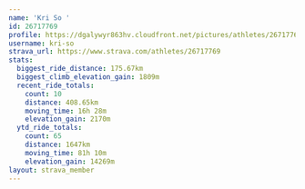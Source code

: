 ```yaml
---
name: 'Kri So '
id: 26717769
profile: https://dgalywyr863hv.cloudfront.net/pictures/athletes/26717769/7761026/14/large.jpg
username: kri-so
strava_url: https://www.strava.com/athletes/26717769
stats:
  biggest_ride_distance: 175.67km
  biggest_climb_elevation_gain: 1809m
  recent_ride_totals:
    count: 10
    distance: 408.65km
    moving_time: 16h 28m
    elevation_gain: 2170m
  ytd_ride_totals:
    count: 65
    distance: 1647km
    moving_time: 81h 10m
    elevation_gain: 14269m
layout: strava_member
--- 
```

